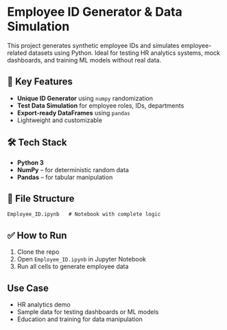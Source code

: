 
# Employee ID Generator & Data Simulation

This project generates synthetic employee IDs and simulates employee-related datasets using Python. Ideal for testing HR analytics systems, mock dashboards, and training ML models without real data.

## 🚀 Key Features

-  **Unique ID Generator** using `numpy` randomization  
-  **Test Data Simulation** for employee roles, IDs, departments  
-  **Export-ready DataFrames** using `pandas`  
-  Lightweight and customizable  

## 🛠 Tech Stack

- **Python 3**  
- **NumPy** – for deterministic random data  
- **Pandas** – for tabular manipulation  

## 📂 File Structure

```
Employee_ID.ipynb   # Notebook with complete logic
```

## ✅ How to Run

1. Clone the repo  
2. Open `Employee_ID.ipynb` in Jupyter Notebook  
3. Run all cells to generate employee data  

## Use Case

- HR analytics demo  
- Sample data for testing dashboards or ML models  
- Education and training for data manipulation


